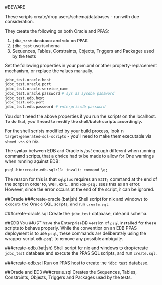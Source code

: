 #BEWARE

These scripts create/drop users/schema/databases - run with due consideration.

They create the following on both Oracle and PPAS:
1. `jdbc_test` database and role on PPAS
2. `jdbc_test` user/schema
3. Sequences, Tables, Constraints, Objects, Triggers and Packages used by the tests

Set the following properties in your pom.xml or other property-replacement mechanism, or replace the values manually.
```bash
jdbc_test.oracle.host
jdbc_test.oracle.port
jdbc_test.oracle.service_name
jdbc_test.oracle.password # sys as sysdba password
jdbc_test.edb.host
jdbc_test.edb.port
jdbc_test.edb.password # enterprisedb password
```

You don't need the above properties if you run the scripts on the localhost. To do that, you'll need to modify the shell/batch
scripts accordingly.

For the shell scripts modified by your build process, look in `target/generated-sql-scripts` - you'll need to make them executable
via `chmod u+x` on nix.

The syntax between EDB and Oracle is _just_ enough different when running command scripts, that a choice had to be made to allow
for One warnings when running against EDB:
```
psql.bin:create-edb.sql:13: invalid command \q;
```
The reason for this is that `sqlplus` requires an `EXIT;` command at the end of the script in order to, well, exit... and `edb-psql`
sees this as an error. However, since the error occurs at the end of the script, it can be ignored.

##Oracle
###create-oracle.(bat|sh)
Shell script for nix and windows to execute the Oracle SQL scripts, and run `create.sql`.

###create-oracle.sql
Create the `jdbc_test` database, role and schema.

##EDB
You *MUST* have the EnterpriseDB version of `psql` installed for these scripts to behave properly. While the convention on an EDB
PPAS deployment is to use `psql`, these commands are deliberately using the wrapper script `edb-psql` to remove any possible ambiguity.

###create-edb.(bat|sh)
Shell script for nix and windows to drop/create `jdbc_test` database and execute the PPAS SQL scripts, and run `create.sql`.

###create-edb.sql
Run on PPAS host to create the `jdbc_test` database.

##Oracle and EDB
###create.sql
Creates the Sequences, Tables, Constraints, Objects, Triggers and Packages used by the tests.